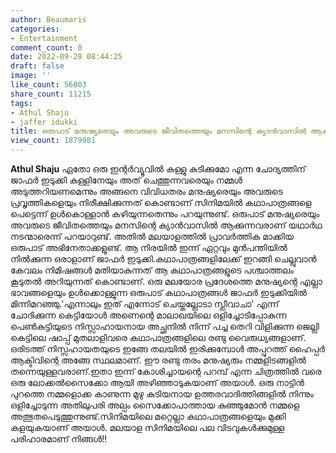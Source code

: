 ```yaml
---
author: Beaumaris
categories:
- Entertainment
comment_count: 0
date: 2022-09-28 08:44:25
draft: false
image: ''
like_count: 56003
share_count: 11215
tags:
- Athul Shaju
- jaffer idukki
title: ഒരുപാട് മനുഷ്യരെയും അവരുടെ ജീവിതത്തെയും മനസിന്റെ ക്യാൻവാസിൽ ആക്കുന്ന ജാഫർ ഇടുക്കി
view_count: 1879981
---
```


**Athul Shaju** ഏതോ ഒരു ഇന്റർവ്യൂവിൽ കള്ളു കുടിക്കുമോ എന്ന ചോദ്യത്തിന് ജാഫർ ഇടുക്കി കള്ളിനേയും അത് ചെത്തുന്നവരെയും നമ്മൾ അടുത്തറിയണമെന്നും അങ്ങനെ വിവിധതരം മനുഷ്യരെയും അവരുടെ പ്രവൃത്തികളെയും നിരീക്ഷിക്കുന്നത് കൊണ്ടാണ് സിനിമയിൽ കഥാപാത്രങ്ങളെ പെട്ടെന്ന് ഉൾകൊള്ളാൻ കഴിയുന്നതെന്നും പറയുന്നുണ്ട്. ഒരുപാട് മനുഷ്യരെയും അവരുടെ ജീവിതത്തെയും മനസിന്റെ ക്യാൻവാസിൽ ആക്കുന്നവരാണ് യഥാർഥ നടന്മാരെന്ന് പറയാറുണ്ട്. അതിൽ മലയാളത്തിൽ പ്രാവർത്തിക മാക്കിയ ഒരുപാട് അഭിനേതാക്കളുണ്ട്. ആ നിരയിൽ ഇന്ന് ഏറ്റവും മുൻപന്തിയിൽ നിൽക്കുന്ന ഒരാളാണ് ജാഫർ ഇടുക്കി.കഥാപാത്രങ്ങളിലേക്ക് ഇറങ്ങി ചെല്ലുവാൻ കേവലം നിമിഷങ്ങൾ മതിയാകുന്നത് ആ കഥാപാത്രങ്ങളുടെ പശ്ചാത്തലം കൂടുതൽ അറിയുന്നത് കൊണ്ടാണ്. ഒരു മലയോര പ്രദേശത്തെ മനുഷ്യന്റെ എല്ലാ ഭാവങ്ങളെയും ഉൾക്കൊള്ളുന്ന ഒരുപാട് കഥാപാത്രങ്ങൾ ജാഫർ ഇടുക്കിയിൽ മിന്നിമറഞ്ഞു.'എന്നാലും ഇത് എന്നോട് ചെയ്തല്ലോടാ സ്ലീവാചാ' എന്ന് ചോദിക്കുന്ന കെട്ടിയോൾ അണെന്റെ മാലാഖയിലെ ഒളിച്ചോടിപ്പോകുന്ന പെൺകുട്ടിയുടെ നിസ്സാഹായനായ അച്ഛനിൽ നിന്ന് പച്ച തെറി വിളിക്കുന്ന ജെല്ലി കെട്ടിലെ ഷാപ്പ് മുതലാളിവരെ കഥാപാത്രങ്ങളിലെ രണ്ടു വൈരുധ്യങ്ങളാണ്. ഒരിടത്ത് നിസ്സഹായതയുടെ ഇങ്ങേ തലയിൽ ഇരിക്കുമ്പോൾ അപ്പുറത്ത് ഹൈപ്പർ ആക്ടിവിന്റെ അങ്ങേ സ്ഥലമാണ്. ഈ രണ്ടു തരം മനുഷ്യരും നമ്മളിടങ്ങളിൽ തന്നെയുള്ളവരാണ്.ഇതാ ഇന്ന് കോശിച്ചായന്റെ പറമ്പ് എന്ന ചിത്രത്തിൽ വരെ ഒരു ലോക്കൽസൈക്കോ ആയി അഴിഞ്ഞാടുകയാണ് അയാൾ. ഒരു നാട്ടിൻ പുറത്തെ നമ്മളൊക്ക കാണുന്ന മുഴു കുടിയനായ ഉത്തരവാദിത്തിങ്ങളിൽ നിന്നും ഒളിച്ചോടുന്ന അതിലുപരി അല്പം സൈക്കോപാത്തായ കുഞ്ഞുമോൻ നമ്മളെ അത്ഭുതപെടുത്തുന്നുണ്ട്.സിനിമയിലെ മറ്റെല്ലാ കഥാപാത്രങ്ങളെയും മുക്കി കളയുകയാണ് അയാൾ. മലയാള സിനിമയിലെ പല വിടവുകൾക്കുമുള്ള പരിഹാരമാണ് നിങ്ങൾ!!